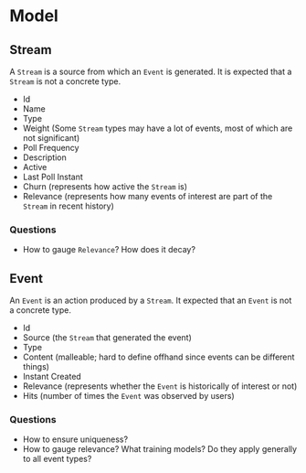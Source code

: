 # Model

## Stream

A `Stream` is a source from which an `Event` is generated. It is expected that a `Stream` is not a concrete type.

* Id
* Name
* Type
* Weight (Some `Stream` types may have a lot of events, most of which are not significant)
* Poll Frequency
* Description
* Active
* Last Poll Instant
* Churn (represents how active the `Stream` is)
* Relevance (represents how many events of interest are part of the `Stream` in recent history)

### Questions

* How to gauge `Relevance`? How does it decay?

## Event

An `Event` is an action produced by a `Stream`. It expected that an `Event` is not a concrete type.

* Id
* Source (the `Stream` that generated the event)
* Type
* Content (malleable; hard to define offhand since events can be different things)
* Instant Created
* Relevance (represents whether the `Event` is historically of interest or not)
* Hits (number of times the `Event` was observed by users)

### Questions

* How to ensure uniqueness?
* How to gauge relevance? What training models? Do they apply generally to all event types?